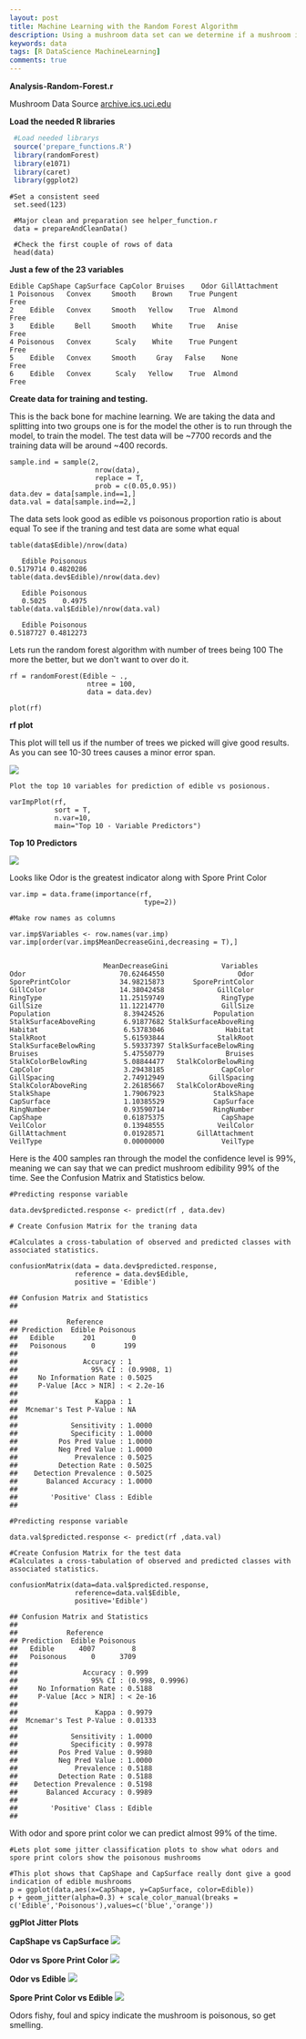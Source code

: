 ```yaml
---
layout: post
title: Machine Learning with the Random Forest Algorithm
description: Using a mushroom data set can we determine if a mushroom is editable or poisonous with Machine Learning using R.
keywords: data
tags: [R DataScience MachineLearning]
comments: true
---
```



**Analysis-Random-Forest.r**

Mushroom Data Source
[archive.ics.uci.edu](https://archive.ics.uci.edu/ml/datasets/mushroom)

**Load the needed R libraries**

```r
 #Load needed librarys
 source('prepare_functions.R')
 library(randomForest)
 library(e1071)
 library(caret)
 library(ggplot2)
 ```
 
 ```
 #Set a consistent seed
  set.seed(123) 
  
  #Major clean and preparation see helper_function.r
  data = prepareAndCleanData()
  
  #Check the first couple of rows of data
  head(data)
 
```
**Just a few of the 23 variables**
```
Edible CapShape CapSurface CapColor Bruises    Odor GillAttachment
1 Poisonous   Convex     Smooth    Brown    True Pungent           Free
2    Edible   Convex     Smooth   Yellow    True  Almond           Free
3    Edible     Bell     Smooth    White    True   Anise           Free
4 Poisonous   Convex      Scaly    White    True Pungent           Free
5    Edible   Convex     Smooth     Gray   False    None           Free
6    Edible   Convex      Scaly   Yellow    True  Almond           Free

```
**Create data for training and testing.**

This is the back bone for machine learning. We are taking the data and splitting into two groups one is for the model the other is to run through the model, to train the model. The test data will be ~7700 records and the training data will be around ~400 records.

```
sample.ind = sample(2, 
                     nrow(data),
                     replace = T,
                     prob = c(0.05,0.95))
data.dev = data[sample.ind==1,]
data.val = data[sample.ind==2,]

```
The data sets look good as edible vs poisonous proportion ratio is about equal
To see if the traning and test data are some what equal

```
table(data$Edible)/nrow(data)

   Edible Poisonous 
0.5179714 0.4820286
table(data.dev$Edible)/nrow(data.dev)

   Edible Poisonous 
   0.5025    0.4975
table(data.val$Edible)/nrow(data.val)

   Edible Poisonous 
0.5187727 0.4812273

```
Lets run the random forest algorithm with number of trees being 100
The more the better, but we don't want to over do it.

```
rf = randomForest(Edible ~ ., 
                   ntree = 100,
                   data = data.dev)

plot(rf)
```


 **rf plot**
 
 This plot will tell us if the number of trees we picked will give good results.
 As you can see 10-30 trees causes a minor error span.
 
![](https://saltfog.github.io/assets/images/unnamed-chunk-13-1.png)

```
Plot the top 10 variables for prediction of edible vs posionous.

varImpPlot(rf,
           sort = T,
           n.var=10,
           main="Top 10 - Variable Predictors")
```
**Top 10 Predictors**

![](https://saltfog.github.io/assets/images/unnamed-chunk-15-1.png)

Looks like Odor is the greatest indicator along with Spore Print Color

```
var.imp = data.frame(importance(rf,
                                 type=2))

#Make row names as columns

var.imp$Variables <- row.names(var.imp)
var.imp[order(var.imp$MeanDecreaseGini,decreasing = T),]


                       MeanDecreaseGini             Variables
Odor                       70.62464550                  Odor
SporePrintColor            34.98215873       SporePrintColor
GillColor                  14.38042458             GillColor
RingType                   11.25159749              RingType
GillSize                   11.12214770              GillSize
Population                  8.39424526            Population
StalkSurfaceAboveRing       6.91877682 StalkSurfaceAboveRing
Habitat                     6.53783046               Habitat
StalkRoot                   5.61593844             StalkRoot
StalkSurfaceBelowRing       5.59337397 StalkSurfaceBelowRing
Bruises                     5.47550779               Bruises
StalkColorBelowRing         5.08844477   StalkColorBelowRing
CapColor                    3.29438185              CapColor
GillSpacing                 2.74912949           GillSpacing
StalkColorAboveRing         2.26185667   StalkColorAboveRing
StalkShape                  1.79067923            StalkShape
CapSurface                  1.10385529            CapSurface
RingNumber                  0.93590714            RingNumber
CapShape                    0.61875375              CapShape
VeilColor                   0.13948555             VeilColor
GillAttachment              0.01928571        GillAttachment
VeilType                    0.00000000              VeilType

```
Here is the 400 samples ran through the model the confidence level is 99%, meaning we can say that we can predict mushroom edibility 99% of the time. See the Confusion Matrix and Statistics below.
```
#Predicting response variable

data.dev$predicted.response <- predict(rf , data.dev)

# Create Confusion Matrix for the traning data

#Calculates a cross-tabulation of observed and predicted classes with associated statistics.

confusionMatrix(data = data.dev$predicted.response,
                reference = data.dev$Edible,
                positive = 'Edible')
               
## Confusion Matrix and Statistics
## 

##            Reference
## Prediction  Edible Poisonous
##   Edible       201         0
##   Poisonous      0       199
##                                      
##                Accuracy : 1          
##                  95% CI : (0.9908, 1)
##     No Information Rate : 0.5025     
##     P-Value [Acc > NIR] : < 2.2e-16  
##                                      
##                   Kappa : 1          
##  Mcnemar's Test P-Value : NA         
##                                      
##             Sensitivity : 1.0000     
##             Specificity : 1.0000     
##          Pos Pred Value : 1.0000     
##          Neg Pred Value : 1.0000     
##              Prevalence : 0.5025     
##          Detection Rate : 0.5025     
##    Detection Prevalence : 0.5025     
##       Balanced Accuracy : 1.0000     
##                                      
##        'Positive' Class : Edible     
## 

#Predicting response variable

data.val$predicted.response <- predict(rf ,data.val)

#Create Confusion Matrix for the test data
#Calculates a cross-tabulation of observed and predicted classes with associated statistics.

confusionMatrix(data=data.val$predicted.response,
                reference=data.val$Edible,
                positive='Edible')
                
## Confusion Matrix and Statistics
## 
##            Reference
## Prediction  Edible Poisonous
##   Edible      4007         8
##   Poisonous      0      3709
##                                          
##                Accuracy : 0.999          
##                  95% CI : (0.998, 0.9996)
##     No Information Rate : 0.5188         
##     P-Value [Acc > NIR] : < 2e-16        
##                                          
##                   Kappa : 0.9979         
##  Mcnemar's Test P-Value : 0.01333        
##                                          
##             Sensitivity : 1.0000         
##             Specificity : 0.9978         
##          Pos Pred Value : 0.9980         
##          Neg Pred Value : 1.0000         
##              Prevalence : 0.5188         
##          Detection Rate : 0.5188         
##    Detection Prevalence : 0.5198         
##       Balanced Accuracy : 0.9989         
##                                          
##        'Positive' Class : Edible         
## 
```

With odor and spore print color we can predict almost 99% of the time.

```
#Lets plot some jitter classification plots to show what odors and spore print colors show the poisonous mushrooms

#This plot shows that CapShape and CapSurface really dont give a good indication of edible mushrooms
p = ggplot(data,aes(x=CapShape, y=CapSurface, color=Edible))
p + geom_jitter(alpha=0.3) + scale_color_manual(breaks = c('Edible','Poisonous'),values=c('blue','orange'))
```
**ggPlot Jitter Plots**

**CapShape vs CapSurface**
![](https://saltfog.github.io/assets/images/unnamed-chunk-4-1.png)

**Odor vs Spore Print Color**
![](https://saltfog.github.io/assets/images/unnamed-chunk-6-1.png)

**Odor vs Edible**
![](https://saltfog.github.io/assets/images/unnamed-chunk-7-1.png)

**Spore Print Color vs Edible**
![](https://saltfog.github.io/assets/images/unnamed-chunk-8-1.png)

Odors fishy, foul and spicy indicate the mushroom is poisonous, so get smelling. 